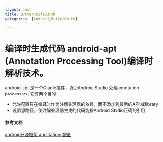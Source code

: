 ```yaml
---
layout: post
title: ButterKnife入门本
categories: [Android,ButterKnife]

---
```

 
# 编译时生成代码 android-apt  (Annotation Processing Tool)编译时解析技术。

android-apt 是一个Gradle插件，协助Android Studio 处理annotation processors, 它有两个目的

* 允许配置只在编译时作为注解处理器的依赖，而不添加到最后的APK或library
* 设置源路径，使注解处理器生成的代码能被Android Studio正确的引用



#### 参考文档
	
[android开源框架 annotations配置](http://daguang.me/2014/12/11/Android%20%E5%BC%80%E6%BA%90%E6%A1%86%E6%9E%B6%EF%BC%9AAndroidAnnotations/)	
 